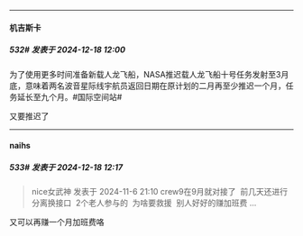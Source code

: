 ﻿
*****

####  机吉斯卡  
##### 532#       发表于 2024-12-18 12:00

为了使用更多时间准备新载人龙飞船，NASA推迟载人龙飞船十号任务发射至3月底，意味着两名波音星际线宇航员返回日期在原计划的二月再至少推迟一个月，任务延长至九个月。#国际空间站# ​​​

又要推迟了


*****

####  naihs  
##### 533#       发表于 2024-12-18 12:17

<blockquote>nice女武神 发表于 2024-11-6 21:10
crew9在9月就对接了  前几天还进行分离换接口  2个老人参与的  为啥要救援  别人好好的赚加班费 ...</blockquote>
又可以再赚一个月加班费咯

